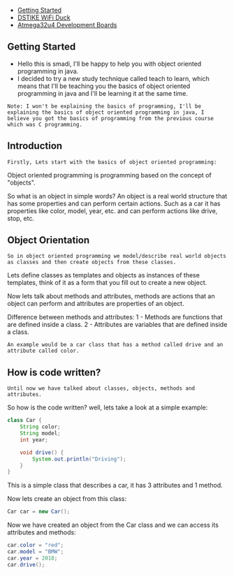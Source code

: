 + [Getting Started ](#Getting-Started)
+ [DSTIKE WiFi Duck](#dstike-wifi-duck)
+ [Atmega32u4 Development Boards](#atmega32u4-development-boards)


## Getting Started

- Hello this is smadi, I'll be happy to help you with object oriented programming in java.
- I decided to try a new study technique called teach to learn, which means that I'll be teaching you the basics of object oriented programming in java and I'll be learning it at the same time.
```
Note: I won't be explaining the basics of programming, I'll be explaining the basics of object oriented programming in java, I believe you got the basics of programming from the previous course which was C programming.
```

## Introduction
```
Firstly, Lets start with the basics of object oriented programming:
```
Object oriented programming is programming based on the concept of "objects".

So what is an object in simple words?
An object is a real world structure that has some properties and can perform certain actions.
Such as a car it has properties like color, model, year, etc. and can perform actions like drive, stop, etc.

## Object Orientation
```
So in object oriented programming we model/describe real world objects as classes and then create objects from these classes.
```
Lets define classes as templates and objects as instances of these templates, think of it as a form that you fill out to create a new object.

Now lets talk about methods and attributes, methods are actions that an object can perform and attributes are properties of an object.

Difference between methods and attributes:
1 - Methods are functions that are defined inside a class.
2 - Attributes are variables that are defined inside a class.
```
An example would be a car class that has a method called drive and an attribute called color.
```
## How is code written?
```
Until now we have talked about classes, objects, methods and attributes.
```
So how is the code written? well, lets take a look at a simple example:
```java
class Car {
    String color;
    String model;
    int year;

    void drive() {
        System.out.println("Driving");
    }
}
```
This is a simple class that describes a car, it has 3 attributes and 1 method.

Now lets create an object from this class:
```java
Car car = new Car();
```
Now we have created an object from the Car class and we can access its attributes and methods:
```java
car.color = "red";
car.model = "BMW";
car.year = 2018;
car.drive();
```